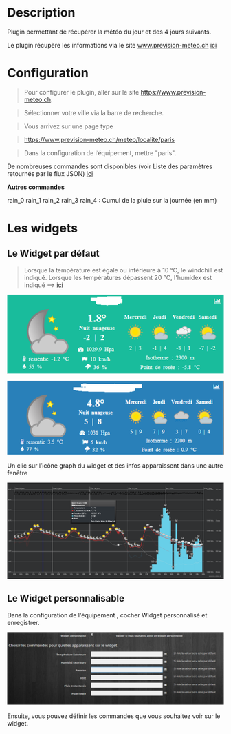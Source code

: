 Description 
===

Plugin permettant de récupérer la météo du jour et des 4 jours suivants.

Le plugin récupère les informations via le site www.prevision-meteo.ch
[ici](https://www.prevision-meteo.ch)


Configuration
===

> Pour configurer le plugin, aller sur le site https://www.prevision-meteo.ch.

> Sélectionner votre ville via la barre de recherche.

> Vous arrivez sur une page type 

> https://www.prevision-meteo.ch/meteo/localite/paris

> Dans la configuration de l’équipement, mettre "paris".


De nombreuses commandes sont disponibles (voir Liste des paramètres retournés par le flux JSON)
[ici](https://www.prevision-meteo.ch/uploads/pdf/recuperation-donnees-meteo.pdf)

**Autres commandes**

rain_0 rain_1 rain_2 rain_3 rain_4 : Cumul de la pluie sur la journée (en mm) 
 
 
Les widgets
=========

Le Widget par défaut
---

>  Lorsque la température est égale ou inférieure à 10 °C, le windchill est indiqué. Lorsque les températures dépassent 20 °C, l'humidex est indiqué ==> [ici](https://fr.wikipedia.org/wiki/Indice_humidex)

![meteoprev1](../images/meteoprev1.png)

![meteoprev2](../images/meteoprev2.png)


Un clic sur l’icône graph du widget et des infos apparaissent dans une autre fenêtre

![meteoprev3](../images/meteoprev3.png)


Le Widget personnalisable
---

Dans la configuration de l'équipement , cocher Widget personnalisé et enregistrer.

![meteoprev4](../images/meteoprev4.png)

Ensuite, vous pouvez définir les commandes que vous souhaitez voir sur le widget.







